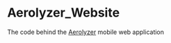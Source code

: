 # Aerolyzer\_Website

The code behind the [Aerolyzer](https://github.com/Aerolyzer/Aerolyzer) mobile web application 
